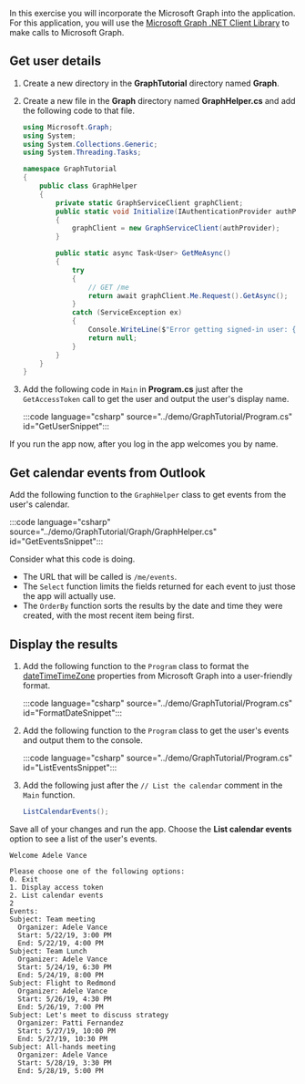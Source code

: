 <!-- markdownlint-disable MD002 MD041 -->

In this exercise you will incorporate the Microsoft Graph into the application. For this application, you will use the [Microsoft Graph .NET Client Library](https://github.com/microsoftgraph/msgraph-sdk-dotnet) to make calls to Microsoft Graph.

## Get user details

1. Create a new directory in the **GraphTutorial** directory named **Graph**.
1. Create a new file in the **Graph** directory named **GraphHelper.cs** and add the following code to that file.

    ```csharp
    using Microsoft.Graph;
    using System;
    using System.Collections.Generic;
    using System.Threading.Tasks;

    namespace GraphTutorial
    {
        public class GraphHelper
        {
            private static GraphServiceClient graphClient;
            public static void Initialize(IAuthenticationProvider authProvider)
            {
                graphClient = new GraphServiceClient(authProvider);
            }

            public static async Task<User> GetMeAsync()
            {
                try
                {
                    // GET /me
                    return await graphClient.Me.Request().GetAsync();
                }
                catch (ServiceException ex)
                {
                    Console.WriteLine($"Error getting signed-in user: {ex.Message}");
                    return null;
                }
            }
        }
    }
    ```

1. Add the following code in `Main` in **Program.cs** just after the `GetAccessToken` call to get the user and output the user's display name.

    :::code language="csharp" source="../demo/GraphTutorial/Program.cs" id="GetUserSnippet":::

If you run the app now, after you log in the app welcomes you by name.

## Get calendar events from Outlook

Add the following function to the `GraphHelper` class to get events from the user's calendar.

:::code language="csharp" source="../demo/GraphTutorial/Graph/GraphHelper.cs" id="GetEventsSnippet":::

Consider what this code is doing.

- The URL that will be called is `/me/events`.
- The `Select` function limits the fields returned for each event to just those the app will actually use.
- The `OrderBy` function sorts the results by the date and time they were created, with the most recent item being first.

## Display the results

1. Add the following function to the `Program` class to format the [dateTimeTimeZone](/graph/api/resources/datetimetimezone?view=graph-rest-1.0) properties from Microsoft Graph into a user-friendly format.

    :::code language="csharp" source="../demo/GraphTutorial/Program.cs" id="FormatDateSnippet":::

1. Add the following function to the `Program` class to get the user's events and output them to the console.

    :::code language="csharp" source="../demo/GraphTutorial/Program.cs" id="ListEventsSnippet":::

1. Add the following just after the `// List the calendar` comment in the `Main` function.

    ```csharp
    ListCalendarEvents();
    ```

Save all of your changes and run the app. Choose the **List calendar events** option to see a list of the user's events.

```Shell
Welcome Adele Vance

Please choose one of the following options:
0. Exit
1. Display access token
2. List calendar events
2
Events:
Subject: Team meeting
  Organizer: Adele Vance
  Start: 5/22/19, 3:00 PM
  End: 5/22/19, 4:00 PM
Subject: Team Lunch
  Organizer: Adele Vance
  Start: 5/24/19, 6:30 PM
  End: 5/24/19, 8:00 PM
Subject: Flight to Redmond
  Organizer: Adele Vance
  Start: 5/26/19, 4:30 PM
  End: 5/26/19, 7:00 PM
Subject: Let's meet to discuss strategy
  Organizer: Patti Fernandez
  Start: 5/27/19, 10:00 PM
  End: 5/27/19, 10:30 PM
Subject: All-hands meeting
  Organizer: Adele Vance
  Start: 5/28/19, 3:30 PM
  End: 5/28/19, 5:00 PM
```
